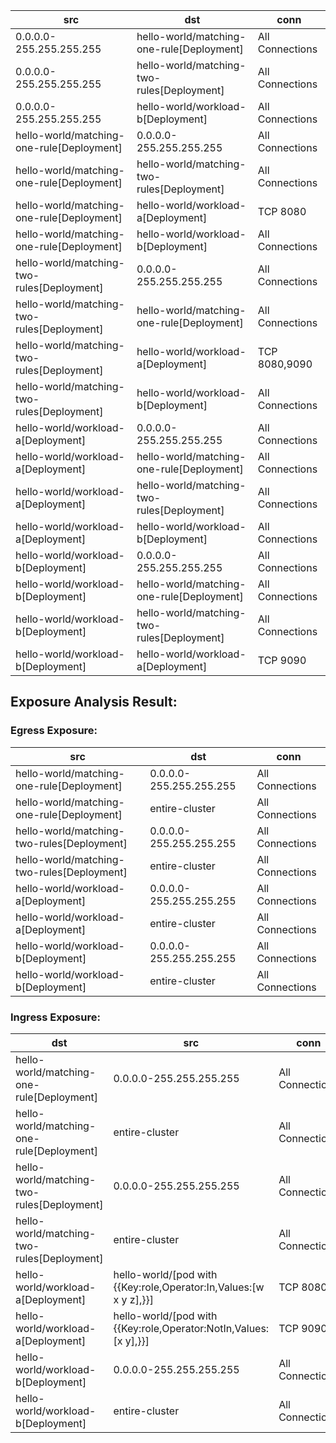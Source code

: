 | src | dst | conn |
|-----|-----|------|
| 0.0.0.0-255.255.255.255 | hello-world/matching-one-rule[Deployment] | All Connections |
| 0.0.0.0-255.255.255.255 | hello-world/matching-two-rules[Deployment] | All Connections |
| 0.0.0.0-255.255.255.255 | hello-world/workload-b[Deployment] | All Connections |
| hello-world/matching-one-rule[Deployment] | 0.0.0.0-255.255.255.255 | All Connections |
| hello-world/matching-one-rule[Deployment] | hello-world/matching-two-rules[Deployment] | All Connections |
| hello-world/matching-one-rule[Deployment] | hello-world/workload-a[Deployment] | TCP 8080 |
| hello-world/matching-one-rule[Deployment] | hello-world/workload-b[Deployment] | All Connections |
| hello-world/matching-two-rules[Deployment] | 0.0.0.0-255.255.255.255 | All Connections |
| hello-world/matching-two-rules[Deployment] | hello-world/matching-one-rule[Deployment] | All Connections |
| hello-world/matching-two-rules[Deployment] | hello-world/workload-a[Deployment] | TCP 8080,9090 |
| hello-world/matching-two-rules[Deployment] | hello-world/workload-b[Deployment] | All Connections |
| hello-world/workload-a[Deployment] | 0.0.0.0-255.255.255.255 | All Connections |
| hello-world/workload-a[Deployment] | hello-world/matching-one-rule[Deployment] | All Connections |
| hello-world/workload-a[Deployment] | hello-world/matching-two-rules[Deployment] | All Connections |
| hello-world/workload-a[Deployment] | hello-world/workload-b[Deployment] | All Connections |
| hello-world/workload-b[Deployment] | 0.0.0.0-255.255.255.255 | All Connections |
| hello-world/workload-b[Deployment] | hello-world/matching-one-rule[Deployment] | All Connections |
| hello-world/workload-b[Deployment] | hello-world/matching-two-rules[Deployment] | All Connections |
| hello-world/workload-b[Deployment] | hello-world/workload-a[Deployment] | TCP 9090 |
## Exposure Analysis Result:
### Egress Exposure:
| src | dst | conn |
|-----|-----|------|
| hello-world/matching-one-rule[Deployment] | 0.0.0.0-255.255.255.255 | All Connections |
| hello-world/matching-one-rule[Deployment] | entire-cluster | All Connections |
| hello-world/matching-two-rules[Deployment] | 0.0.0.0-255.255.255.255 | All Connections |
| hello-world/matching-two-rules[Deployment] | entire-cluster | All Connections |
| hello-world/workload-a[Deployment] | 0.0.0.0-255.255.255.255 | All Connections |
| hello-world/workload-a[Deployment] | entire-cluster | All Connections |
| hello-world/workload-b[Deployment] | 0.0.0.0-255.255.255.255 | All Connections |
| hello-world/workload-b[Deployment] | entire-cluster | All Connections |

### Ingress Exposure:
| dst | src | conn |
|-----|-----|------|
| hello-world/matching-one-rule[Deployment] | 0.0.0.0-255.255.255.255 | All Connections |
| hello-world/matching-one-rule[Deployment] | entire-cluster | All Connections |
| hello-world/matching-two-rules[Deployment] | 0.0.0.0-255.255.255.255 | All Connections |
| hello-world/matching-two-rules[Deployment] | entire-cluster | All Connections |
| hello-world/workload-a[Deployment] | hello-world/[pod with {{Key:role,Operator:In,Values:[w x y z],}}] | TCP 8080 |
| hello-world/workload-a[Deployment] | hello-world/[pod with {{Key:role,Operator:NotIn,Values:[x y],}}] | TCP 9090 |
| hello-world/workload-b[Deployment] | 0.0.0.0-255.255.255.255 | All Connections |
| hello-world/workload-b[Deployment] | entire-cluster | All Connections |
